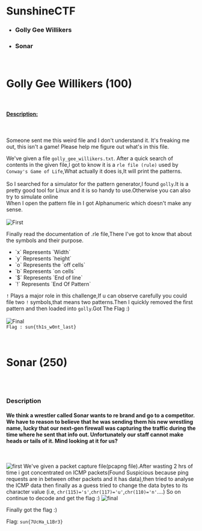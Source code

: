 <h1>SunshineCTF</h1>
<ul>
  <li><h3>Golly Gee Willikers</h3></li>
  <li><h3>Sonar</h3></li>

</ul>
<br/>

<h1>Golly Gee Willikers (100)</h1><br/>
<h4><u><b>Description:</b></u></h4><br/><br></h5>Someone sent me this weird file and I don't understand it. It's freaking me out, this isn't a game! Please help me figure out what's in this file.</h5><br/>

We've given a file `golly_gee_willikers.txt`.
After a quick search of contents in the given file,I got to know it is a `rle file (rule)` used by ``Conway's Game of Life``,What actually it does is,It will print the patterns.<br/>
<br/>So I searched for a simulator for the pattern generator,I found `golly`.It is a pretty good tool for Linux and it is so handy to use.Otherwise you can also try to simulate online<br>
When I open the pattern file in I got Alphanumeric which doesn't make any sense.<br/>
<br/>![First](https://user-images.githubusercontent.com/46676598/55304429-098c4e00-5469-11e9-9453-d144ac207030.png)<br/>

Finally read the documentation of .rle file,There I've got to know that about the symbols and their purpose.
<ul>
  <li>`x` Represents `Width`</li>
  <li>`y` Represents `height`</li>
  <li>`o` Represents the `off cells`</li>
  <li>`b` Represents `on cells`</li>
  <li>`$` Represents `End of line`</li>
  <li>`!` Represents `End Of Pattern`</li>
</ul>

`!` Plays a major role in this challenge,If u can observe carefully you could file two `!` symbols,that means two patterns.Then I quickly removed the first pattern and then loaded into `golly`.Got The Flag :)<br/>
<br/>![Final](https://user-images.githubusercontent.com/46676598/55304728-91268c80-546a-11e9-91bd-8fefdcc6a544.png)
<br/>
`Flag : sun{th1s_w0nt_last}`



<br/><h1>Sonar (250)</h1><br/>
<br><h3>Description</h3>
<h4>We think a wrestler called Sonar wants to re brand and go to a competitor. We have to reason to believe that he was sending them his new wrestling name, lucky that our next-gen firewall was capturing the traffic during the time where he sent that info out. Unfortunately our staff cannot make heads or tails of it. Mind looking at it for us?</h4><br/>

![first](https://user-images.githubusercontent.com/46676598/55317339-ef189b80-548d-11e9-90b3-f3e6c78fb653.png)
We've given a packet capture file(pcapng file).After wasting 2 hrs of time i got concentrated on ICMP packets(Found Suspicious because ping requests are in between other packets and it has data),then tried to analyse the ICMP data then finally as a guess tried to change the data bytes to its character value (i.e, `chr(115)='s'`,`chr(117)='u'`,`chr(110)='n'`....) So on continue to decode and get the flag :)
![final](https://user-images.githubusercontent.com/46676598/55317338-ee800500-548d-11e9-94b2-232218327151.png)

Finally got the flag :)

Flag: `sun{7UcHa_L1Br3}`
